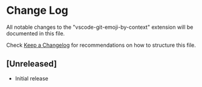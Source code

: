 # Change Log

All notable changes to the "vscode-git-emoji-by-context" extension will be documented in this file.

Check [Keep a Changelog](http://keepachangelog.com/) for recommendations on how to structure this file.

## [Unreleased]

- Initial release